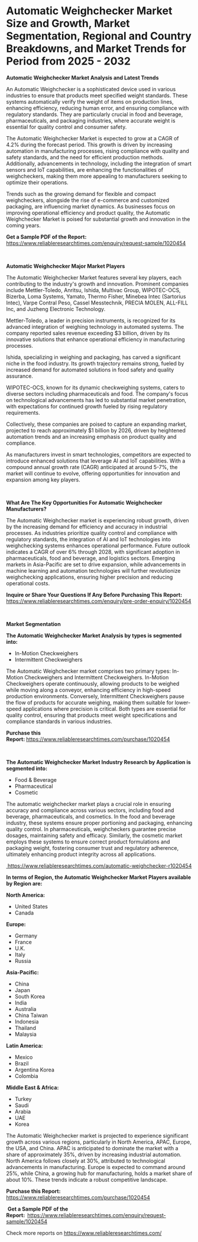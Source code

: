 <p><h1>Automatic Weighchecker Market Size and Growth, Market Segmentation, Regional and Country Breakdowns, and Market Trends for Period from 2025 -  2032</h1></p><p><strong>Automatic Weighchecker Market Analysis and Latest Trends</strong></p>
<p><p>An Automatic Weighchecker is a sophisticated device used in various industries to ensure that products meet specified weight standards. These systems automatically verify the weight of items on production lines, enhancing efficiency, reducing human error, and ensuring compliance with regulatory standards. They are particularly crucial in food and beverage, pharmaceuticals, and packaging industries, where accurate weight is essential for quality control and consumer safety.</p><p>The Automatic Weighchecker Market is expected to grow at a CAGR of 4.2% during the forecast period. This growth is driven by increasing automation in manufacturing processes, rising compliance with quality and safety standards, and the need for efficient production methods. Additionally, advancements in technology, including the integration of smart sensors and IoT capabilities, are enhancing the functionalities of weighcheckers, making them more appealing to manufacturers seeking to optimize their operations.</p><p>Trends such as the growing demand for flexible and compact weighcheckers, alongside the rise of e-commerce and customized packaging, are influencing market dynamics. As businesses focus on improving operational efficiency and product quality, the Automatic Weighchecker Market is poised for substantial growth and innovation in the coming years.</p></p>
<p><strong>Get a Sample PDF of the Report:&nbsp;</strong> <a href="https://www.reliableresearchtimes.com/enquiry/request-sample/1020454?utm_campaign=3556&utm_medium=2&utm_source=Github&utm_content=ia&utm_term=21032025&utm_id=automatic-weighchecker">https://www.reliableresearchtimes.com/enquiry/request-sample/1020454</a></p>
<p>&nbsp;</p>
<p><strong>Automatic Weighchecker Major Market Players</strong></p>
<p><p>The Automatic Weighchecker Market features several key players, each contributing to the industry's growth and innovation. Prominent companies include Mettler-Toledo, Anritsu, Ishida, Multivac Group, WIPOTEC-OCS, Bizerba, Loma Systems, Yamato, Thermo Fisher, Minebea Intec (Sartorius Intec), Varpe Contral Peso, Cassel Messtechnik, PRECIA MOLEN, ALL-FILL Inc, and Juzheng Electronic Technology.</p><p>Mettler-Toledo, a leader in precision instruments, is recognized for its advanced integration of weighing technology in automated systems. The company reported sales revenue exceeding $3 billion, driven by its innovative solutions that enhance operational efficiency in manufacturing processes. </p><p>Ishida, specializing in weighing and packaging, has carved a significant niche in the food industry. Its growth trajectory remains strong, fueled by increased demand for automated solutions in food safety and quality assurance. </p><p>WIPOTEC-OCS, known for its dynamic checkweighing systems, caters to diverse sectors including pharmaceuticals and food. The company's focus on technological advancements has led to substantial market penetration, with expectations for continued growth fueled by rising regulatory requirements.</p><p>Collectively, these companies are poised to capture an expanding market, projected to reach approximately $1 billion by 2026, driven by heightened automation trends and an increasing emphasis on product quality and compliance.</p><p>As manufacturers invest in smart technologies, competitors are expected to introduce enhanced solutions that leverage AI and IoT capabilities. With a compound annual growth rate (CAGR) anticipated at around 5-7%, the market will continue to evolve, offering opportunities for innovation and expansion among key players.</p></p>
<p>&nbsp;</p>
<p><strong>What Are The Key Opportunities For Automatic Weighchecker Manufacturers?</strong></p>
<p><p>The Automatic Weighchecker market is experiencing robust growth, driven by the increasing demand for efficiency and accuracy in industrial processes. As industries prioritize quality control and compliance with regulatory standards, the integration of AI and IoT technologies into weighchecking systems enhances operational performance. Future outlook indicates a CAGR of over 6% through 2028, with significant adoption in pharmaceuticals, food and beverage, and logistics sectors. Emerging markets in Asia-Pacific are set to drive expansion, while advancements in machine learning and automation technologies will further revolutionize weighchecking applications, ensuring higher precision and reducing operational costs.</p></p>
<p><strong>Inquire or Share Your Questions If Any Before Purchasing This Report:</strong> <a href="https://www.reliableresearchtimes.com/enquiry/pre-order-enquiry/1020454?utm_campaign=3556&utm_medium=2&utm_source=Github&utm_content=ia&utm_term=21032025&utm_id=automatic-weighchecker">https://www.reliableresearchtimes.com/enquiry/pre-order-enquiry/1020454</a></p>
<p>&nbsp;</p>
<p><strong>Market Segmentation</strong></p>
<p><strong>The Automatic Weighchecker Market Analysis by types is segmented into:</strong></p>
<p><ul><li>In-Motion Checkweighers</li><li>Intermittent Checkweighers</li></ul></p>
<p><p>The Automatic Weighchecker market comprises two primary types: In-Motion Checkweighers and Intermittent Checkweighers. In-Motion Checkweighers operate continuously, allowing products to be weighed while moving along a conveyor, enhancing efficiency in high-speed production environments. Conversely, Intermittent Checkweighers pause the flow of products for accurate weighing, making them suitable for lower-speed applications where precision is critical. Both types are essential for quality control, ensuring that products meet weight specifications and compliance standards in various industries.</p></p>
<p><strong>Purchase this Report:&nbsp;</strong><a href="https://www.reliableresearchtimes.com/purchase/1020454?utm_campaign=3556&utm_medium=2&utm_source=Github&utm_content=ia&utm_term=21032025&utm_id=automatic-weighchecker">https://www.reliableresearchtimes.com/purchase/1020454</a></p>
<p>&nbsp;</p>
<p><strong>The Automatic Weighchecker Market Industry Research by Application is segmented into:</strong></p>
<p><ul><li>Food & Beverage</li><li>Pharmaceutical</li><li>Cosmetic</li></ul></p>
<p><p>The automatic weighchecker market plays a crucial role in ensuring accuracy and compliance across various sectors, including food and beverage, pharmaceuticals, and cosmetics. In the food and beverage industry, these systems ensure proper portioning and packaging, enhancing quality control. In pharmaceuticals, weighcheckers guarantee precise dosages, maintaining safety and efficacy. Similarly, the cosmetic market employs these systems to ensure correct product formulations and packaging weight, fostering consumer trust and regulatory adherence, ultimately enhancing product integrity across all applications.</p></p>
<p><a href="https://www.reliableresearchtimes.com/automatic-weighchecker-r1020454?utm_campaign=3556&utm_medium=2&utm_source=Github&utm_content=ia&utm_term=21032025&utm_id=automatic-weighchecker">&nbsp;https://www.reliableresearchtimes.com/automatic-weighchecker-r1020454</a></p>
<p><strong>In terms of Region, the Automatic Weighchecker Market Players available by Region are:</strong></p>
<p>
    <p> <strong> North America: </strong>
        <ul>
            <li>United States</li>
            <li>Canada</li>
        </ul>
        </p> 
    <p> <strong> Europe: </strong>
        <ul>
            <li>Germany</li>
            <li>France</li>
            <li>U.K.</li>
            <li>Italy</li>
            <li>Russia</li>
        </ul>
        </p> 
    <p> <strong> Asia-Pacific: </strong>
        <ul>
            <li>China</li>
            <li>Japan</li>
            <li>South Korea</li>
            <li>India</li>
            <li>Australia</li>
            <li>China Taiwan</li>
            <li>Indonesia</li>
            <li>Thailand</li>
            <li>Malaysia</li>
        </ul>
        </p> 
    <p> <strong> Latin America: </strong>
        <ul>
            <li>Mexico</li>
            <li>Brazil</li>
            <li>Argentina Korea</li>
            <li>Colombia</li>
        </ul>
        </p> 
    <p> <strong> Middle East & Africa: </strong>
        <ul>
            <li>Turkey</li>
            <li>Saudi</li>
            <li>Arabia</li>
            <li>UAE</li>
            <li>Korea</li>
        </ul>
    </p>
    </p>
<p><p>The Automatic Weighchecker market is projected to experience significant growth across various regions, particularly in North America, APAC, Europe, the USA, and China. APAC is anticipated to dominate the market with a share of approximately 35%, driven by increasing industrial automation. North America follows closely at 30%, attributed to technological advancements in manufacturing. Europe is expected to command around 25%, while China, a growing hub for manufacturing, holds a market share of about 10%. These trends indicate a robust competitive landscape.</p></p>
<p><strong>Purchase this Report: </strong><a href="https://www.reliableresearchtimes.com/purchase/1020454?utm_campaign=3556&utm_medium=2&utm_source=Github&utm_content=ia&utm_term=21032025&utm_id=automatic-weighchecker">https://www.reliableresearchtimes.com/purchase/1020454</a></p>
<p>&nbsp;<strong>Get a Sample PDF of the Report:&nbsp;&nbsp;</strong><a href="https://www.reliableresearchtimes.com/enquiry/request-sample/1020454?utm_campaign=3556&utm_medium=2&utm_source=Github&utm_content=ia&utm_term=21032025&utm_id=automatic-weighchecker">https://www.reliableresearchtimes.com/enquiry/request-sample/1020454</a></p>
<p><strong></strong></p>
<p>Check more reports on <a href="https://www.reliableresearchtimes.com/?utm_campaign=3556&utm_medium=2&utm_source=Github&utm_content=ia&utm_term=21032025&utm_id=automatic-weighchecker">https://www.reliableresearchtimes.com/</a></p>